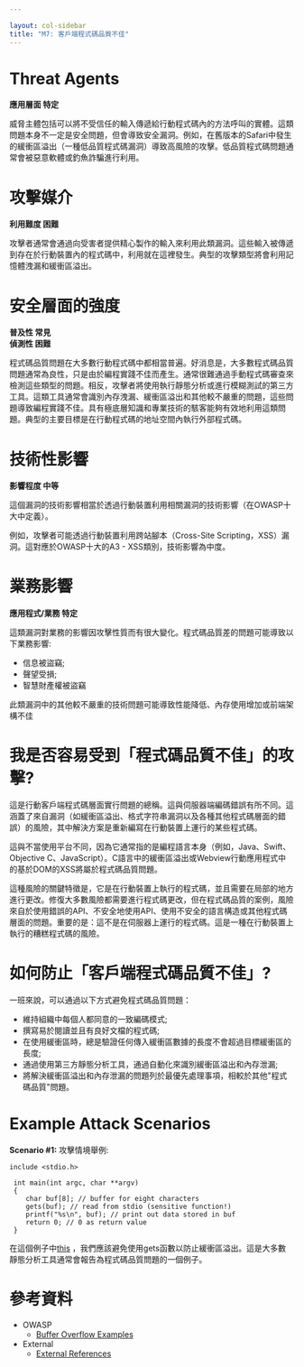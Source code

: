 ```yaml
---

layout: col-sidebar
title: "M7: 客戶端程式碼品質不佳"
---
```


# Threat Agents

**應用層面 特定**

威脅主體包括可以將不受信任的輸入傳遞給行動程式碼內的方法呼叫的實體。這類問題本身不一定是安全問題，但會導致安全漏洞。例如，在舊版本的Safari中發生的緩衝區溢出（一種低品質程式碼漏洞）導致高風險的攻擊。低品質程式碼問題通常會被惡意軟體或釣魚詐騙進行利用。 

# 攻擊媒介	

**利用難度 困難**

攻擊者通常會通過向受害者提供精心製作的輸入來利用此類漏洞。這些輸入被傳遞到存在於行動裝置內的程式碼中，利用就在這裡發生。典型的攻擊類型將會利用記憶體洩漏和緩衝區溢出。

# 安全層面的強度	

**普及性 常見** <br />
**偵測性 困難**

程式碼品質問題在大多數行動程式碼中都相當普遍。好消息是，大多數程式碼品質問題通常為良性，只是由於編程實踐不佳而產生。通常很難通過手動程式碼審查來檢測這些類型的問題。相反，攻擊者將使用執行靜態分析或進行模糊測試的第三方工具。這類工具通常會識別內存洩漏、緩衝區溢出和其他較不嚴重的問題，這些問題導致編程實踐不佳。具有極底層知識和專業技術的駭客能夠有效地利用這類問題。典型的主要目標是在行動程式碼的地址空間內執行外部程式碼。

# 技術性影響	

**影響程度 中等**

這個漏洞的技術影響相當於透過行動裝置利用相關漏洞的技術影響（在OWASP十大中定義）。
		 	
例如，攻擊者可能透過行動裝置利用跨站腳本（Cross-Site Scripting，XSS）漏洞。這對應於OWASP十大的A3 - XSS類別，技術影響為中度。

# 業務影響
	
**應用程式/業務 特定** 
		
這類漏洞對業務的影響因攻擊性質而有很大變化。程式碼品質差的問題可能導致以下業務影響:
- 信息被盜竊;
- 聲望受損;
- 智慧財產權被盜竊

此類漏洞中的其他較不嚴重的技術問題可能導致性能降低、內存使用增加或前端架構不佳

# 我是否容易受到「程式碼品質不佳」的攻擊?

這是行動客戶端程式碼層面實行問題的總稱。這與伺服器端編碼錯誤有所不同。這涵蓋了來自漏洞（如緩衝區溢出、格式字符串漏洞以及各種其他程式碼層面的錯誤）的風險，其中解決方案是重新編寫在行動裝置上運行的某些程式碼。

這與不當使用平台不同，因為它通常指的是編程語言本身（例如，Java、Swift、Objective C、JavaScript）。C語言中的緩衝區溢出或Webview行動應用程式中的基於DOM的XSS將屬於程式碼品質問題。

這種風險的關鍵特徵是，它是在行動裝置上執行的程式碼，並且需要在局部的地方進行更改。修復大多數風險都需要進行程式碼更改，但在程式碼品質的案例，風險來自於使用錯誤的API、不安全地使用API、使用不安全的語言構造或其他程式碼層面的問題。重要的是：這不是在伺服器上運行的程式碼。這是一種在行動裝置上執行的糟糕程式碼的風險。

# 如何防止「客戶端程式碼品質不佳」?

一班來說，可以通過以下方式避免程式碼品質問題：

- 維持組織中每個人都同意的一致編碼模式;
- 撰寫易於閱讀並且有良好文檔的程式碼;
- 在使用緩衝區時，總是驗證任何傳入緩衝區數據的長度不會超過目標緩衝區的長度;
- 通過使用第三方靜態分析工具，通過自動化來識別緩衝區溢出和內存泄漏; 
- 將解決緩衝區溢出和內存泄漏的問題列於最優先處理事項，相較於其他"程式碼品質"問題。

# Example Attack Scenarios

**Scenario #1:** 攻擊情境舉例:

```
include <stdio.h>

 int main(int argc, char **argv)
 {
    char buf[8]; // buffer for eight characters
    gets(buf); // read from stdio (sensitive function!)
    printf("%s\n", buf); // print out data stored in buf
    return 0; // 0 as return value
 }
```

在這個例子中[this](https://www.owasp.org/index.php/Buffer_overflow_attack) ，我們應該避免使用gets函數以防止緩衝區溢出。這是大多數靜態分析工具通常會報告為程式碼品質問題的一個例子。

# 參考資料

- OWASP
  - [Buffer Overflow Examples](https://www.owasp.org/index.php/Buffer_overflow_attack)
- External
  - [External References](http://cwe.mitre.org/)